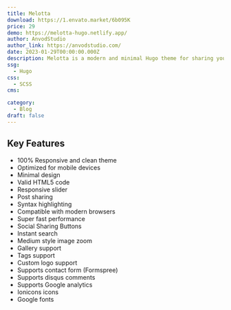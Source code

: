 ```yaml
---
title: Melotta
download: https://1.envato.market/6b095K
price: 29
demo: https://melotta-hugo.netlify.app/
author: AnvodStudio
author_link: https://anvodstudio.com/
date: 2023-01-29T00:00:00.000Z
description: Melotta is a modern and minimal Hugo theme for sharing your ideas.
ssg:
  - Hugo
css:
  - SCSS
cms:

category:
  - Blog
draft: false
---
```


## Key Features

- 100% Responsive and clean theme
- Optimized for mobile devices
- Minimal design
- Valid HTML5 code
- Responsive slider
- Post sharing
- Syntax highlighting
- Compatible with modern browsers
- Super fast performance
- Social Sharing Buttons
- Instant search
- Medium style image zoom
- Gallery support
- Tags support
- Custom logo support
- Supports contact form (Formspree)
- Supports disqus comments
- Supports Google analytics
- Ionicons icons
- Google fonts
